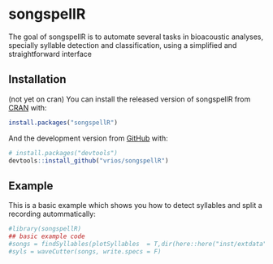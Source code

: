 
<!-- README.md is generated from README.Rmd. Please edit that file -->

# songspellR

<!-- badges: start -->

<!-- badges: end -->

The goal of songspellR is to automate several tasks in bioacoustic
analyses, specially syllable detection and classification, using a
simplified and straightforward interface

## Installation

(not yet on cran) You can install the released version of songspellR
from [CRAN](https://CRAN.R-project.org) with:

``` r
install.packages("songspellR")
```

And the development version from [GitHub](https://github.com/) with:

``` r
# install.packages("devtools")
devtools::install_github("vrios/songspellR")
```

## Example

This is a basic example which shows you how to detect syllables and
split a recording autommatically:

``` r
#library(songspellR)
## basic example code
#songs = findSyllables(plotSyllables  = T,dir(here::here("inst/extdata"), full.names = TRUE,include.dirs = T), samplingRate = 44100)
#syls = waveCutter(songs, write.specs = F)
```
